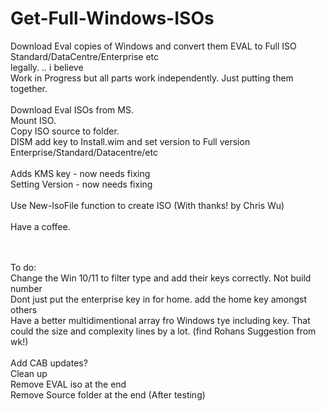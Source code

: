 # Get-Full-Windows-ISOs
Download Eval copies of Windows and convert them EVAL to Full ISO Standard/DataCentre/Enterprise etc<br>
legally. .. i believe<br>
Work in Progress but all parts work independently. Just putting them together. <br>
<br>
Download Eval ISOs from MS.<br>
Mount ISO.<br>
Copy ISO source to folder.<br>
DISM add key to Install.wim and set version to Full version Enterprise/Standard/Datacentre/etc<br>
<br>
Adds KMS key - now needs fixing<br>
Setting Version - now needs fixing<br>
<br>
Use New-IsoFile function to create ISO (With thanks! by Chris Wu)<br>
<br>
Have a coffee.<br>

<br><br>
To do:<br>
Change the Win 10/11 to filter type and add their keys correctly. Not build number<br>
Dont just put the enterprise key in for home. add the home key amongst others<br>
Have a better multidimentional array fro Windows tye including key. That could the size and complexity lines by a lot. (find Rohans Suggestion from wk!) <br>
<br>
Add CAB updates?<br>
Clean up<br>
Remove EVAL iso at the end<br>
Remove Source folder at the end (After testing)<br>
